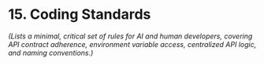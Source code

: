 # 15. Coding Standards
*(Lists a minimal, critical set of rules for AI and human developers, covering API contract adherence, environment variable access, centralized API logic, and naming conventions.)*
